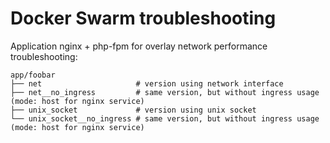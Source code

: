 # Docker Swarm troubleshooting

Application nginx + php-fpm for overlay network performance troubleshooting:

```
app/foobar
├── net                     # version using network interface 
├── net__no_ingress         # same version, but without ingress usage (mode: host for nginx service)
├── unix_socket             # version using unix socket
└── unix_socket__no_ingress # same version, but without ingress usage (mode: host for nginx service)
```